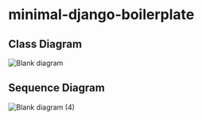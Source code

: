 # minimal-django-boilerplate

## Class Diagram
![Blank diagram](https://github.com/Dickyannn/I-CARD/assets/150829626/a8662ab5-44a4-4707-802b-b85d33132c41)

## Sequence Diagram
![Blank diagram (4)](https://github.com/Dickyannn/I-CARD/assets/150829626/c9ba6aff-b032-4e3d-847a-fab956c995bf)
